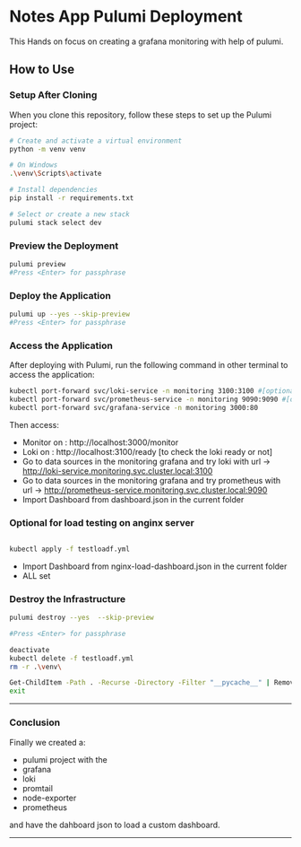 # Notes App Pulumi Deployment

This Hands on focus on creating a grafana monitoring with help of pulumi.


## How to Use

### Setup After Cloning

When you clone this repository, follow these steps to set up the Pulumi project:

```bash
# Create and activate a virtual environment
python -m venv venv

# On Windows
.\venv\Scripts\activate

# Install dependencies
pip install -r requirements.txt

# Select or create a new stack
pulumi stack select dev 
```

### Preview the Deployment

```bash
pulumi preview
#Press <Enter> for passphrase
```

### Deploy the Application

```bash
pulumi up --yes --skip-preview
#Press <Enter> for passphrase

```



### Access the Application

After deploying with Pulumi, run the following command in other terminal to access the application:

```bash
kubectl port-forward svc/loki-service -n monitoring 3100:3100 #[optional]
kubectl port-forward svc/prometheus-service -n monitoring 9090:9090 #[optional]
kubectl port-forward svc/grafana-service -n monitoring 3000:80

```

Then access:
- Monitor on : http://localhost:3000/monitor
- Loki on : http://localhost:3100/ready [to check the loki ready or not]
- Go to data sources in the monitoring grafana and try loki with url -> http://loki-service.monitoring.svc.cluster.local:3100
- Go to data sources in the monitoring grafana and try prometheus with url -> http://prometheus-service.monitoring.svc.cluster.local:9090
- Import Dashboard from dashboard.json in the current folder

### Optional for load testing on anginx server 



```bash

kubectl apply -f testloadf.yml

```
- Import Dashboard from nginx-load-dashboard.json in the current folder
- ALL set
### Destroy the Infrastructure

```bash
pulumi destroy --yes  --skip-preview

#Press <Enter> for passphrase
```

```bash
deactivate
kubectl delete -f testloadf.yml
rm -r .\venv\
```

```bash
Get-ChildItem -Path . -Recurse -Directory -Filter "__pycache__" | Remove-Item -Recurse -Force
exit
```

---
### Conclusion


Finally we created a:

- pulumi project with the 
- grafana
- loki
- promtail
- node-exporter
- prometheus

and have the dahboard json to load a custom dashboard.

---

